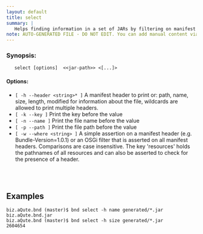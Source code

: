 ```yaml
---
layout: default
title: select
summary: |
   Helps finding information in a set of JARs by filtering on manifest data and printing out selected information.
note: AUTO-GENERATED FILE - DO NOT EDIT. You can add manual content via same filename in _ext sub-folder. 
---
```


### Synopsis: 
	   select [options]  <<jar-path>> <[...]>

#### Options: 
- `[ -h --header <string>* ]` A manifest header to print or: path, name, size, length, modified for information about the file, wildcards are allowed to print multiple headers. 
- `[ -k --key ]` Print the key before the value
- `[ -n --name ]` Print the file name before the value
- `[ -p --path ]` Print the file path before the value
- `[ -w --where <string> ]` A simple assertion on a manifest header (e.g. Bundle-Version=1.0.1) or an OSGi filter that is asserted on all manifest headers. Comparisons are case insensitive. The key 'resources' holds the pathnames of all resources and can also be asserted to check for the presence of a header.

<!-- Manual content from: ext/select.md --><br /><br />

## Examples

    biz.aQute.bnd (master)$ bnd select -h name generated/*.jar
    biz.aQute.bnd.jar
    biz.aQute.bnd (master)$ bnd select -h size generated/*.jar
    2604654
